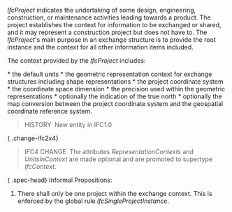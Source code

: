 _IfcProject_ indicates the undertaking of some design, engineering, construction, or maintenance activities leading towards a product. The project establishes the context for information to be exchanged or shared, and it may represent a construction project but does not have to. The _IfcProject_'s main purpose in an exchange structure is to provide the root instance and the context for all other information items included.

The context provided by the _IfcProject_ includes:

\* the default units
\* the geometric representation context for exchange structures including shape representations 
    \* the project coordinate system
    \* the coordinate space dimension
    \* the precision used within the geometric representations
    \* optionally the indication of the true north
    \* optionally the map conversion between the project coordinate system and the geospatial coordinate reference system. 

> HISTORY&nbsp; New entity in IFC1.0

{ .change-ifc2x4}
> IFC4 CHANGE&nbsp; The attributes _RepresentationContexts_ and _UnitsInContext_ are made optional and are promoted to supertype _IfcContext_.

{ .spec-head}
Informal Propositions:

1. There shall only be one project within the exchange context. This is enforced by the global rule _IfcSingleProjectInstance_.
